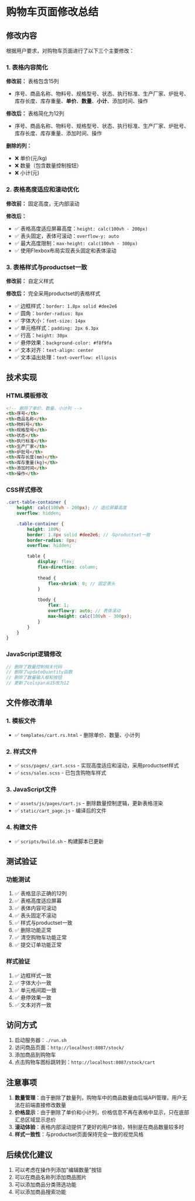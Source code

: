 # 购物车页面修改总结

## 修改内容

根据用户要求，对购物车页面进行了以下三个主要修改：

### 1. 表格内容简化
**修改前：** 表格包含15列
- 序号、商品名称、物料号、规格型号、状态、执行标准、生产厂家、炉批号、库存长度、库存重量、**单价**、**数量**、**小计**、添加时间、操作

**修改后：** 表格简化为12列
- 序号、商品名称、物料号、规格型号、状态、执行标准、生产厂家、炉批号、库存长度、库存重量、添加时间、操作

**删除的列：**
- ❌ 单价(元/kg)
- ❌ 数量（包含数量控制按钮）
- ❌ 小计(元)

### 2. 表格高度适应和滚动优化
**修改前：** 固定高度，无内部滚动

**修改后：** 
- ✅ 表格高度适应屏幕高度：`height: calc(100vh - 200px)`
- ✅ 表头固定，表体可滚动：`overflow-y: auto`
- ✅ 最大高度限制：`max-height: calc(100vh - 300px)`
- ✅ 使用Flexbox布局实现表头固定和表体滚动

### 3. 表格样式与productset一致
**修改前：** 自定义样式

**修改后：** 完全采用productset的表格样式
- ✅ 边框样式：`border: 1.8px solid #dee2e6`
- ✅ 圆角：`border-radius: 8px`
- ✅ 字体大小：`font-size: 14px`
- ✅ 单元格样式：`padding: 2px 6.3px`
- ✅ 行高：`height: 30px`
- ✅ 悬停效果：`background-color: #f8f9fa`
- ✅ 文本对齐：`text-align: center`
- ✅ 文本溢出处理：`text-overflow: ellipsis`

## 技术实现

### HTML模板修改
```html
<!-- 删除了单价、数量、小计列 -->
<th>序号</th>
<th>商品名称</th>
<th>物料号</th>
<th>规格型号</th>
<th>状态</th>
<th>执行标准</th>
<th>生产厂家</th>
<th>炉批号</th>
<th>库存长度(mm)</th>
<th>库存重量(kg)</th>
<th>添加时间</th>
<th>操作</th>
```

### CSS样式修改
```scss
.cart-table-container {
    height: calc(100vh - 200px); // 适应屏幕高度
    overflow: hidden;

    .table-container {
        height: 100%;
        border: 1.8px solid #dee2e6; // 与productset一致
        border-radius: 8px;
        overflow: hidden;

        table {
            display: flex;
            flex-direction: column;
            
            thead {
                flex-shrink: 0; // 固定表头
            }
            
            tbody {
                flex: 1;
                overflow-y: auto; // 表体滚动
                max-height: calc(100vh - 300px);
            }
        }
    }
}
```

### JavaScript逻辑修改
```javascript
// 删除了数量控制相关代码
// 删除了updateQuantity函数
// 删除了数量输入框和按钮
// 更新了colspan从15改为12
```

## 文件修改清单

### 1. 模板文件
- ✅ `templates/cart.rs.html` - 删除单价、数量、小计列

### 2. 样式文件
- ✅ `scss/pages/_cart.scss` - 实现高度适应和滚动，采用productset样式
- ✅ `scss/sales.scss` - 已包含购物车样式

### 3. JavaScript文件
- ✅ `assets/js/pages/cart.js` - 删除数量控制逻辑，更新表格渲染
- ✅ `static/cart_page.js` - 编译后的文件

### 4. 构建文件
- ✅ `scripts/build.sh` - 构建脚本已更新

## 测试验证

### 功能测试
1. ✅ 表格显示正确的12列
2. ✅ 表格高度适应屏幕
3. ✅ 表体内容可滚动
4. ✅ 表头固定不滚动
5. ✅ 样式与productset一致
6. ✅ 删除功能正常
7. ✅ 清空购物车功能正常
8. ✅ 提交订单功能正常

### 样式验证
1. ✅ 边框样式一致
2. ✅ 字体大小一致
3. ✅ 单元格间距一致
4. ✅ 悬停效果一致
5. ✅ 文本对齐一致

## 访问方式

1. 启动服务器：`./run.sh`
2. 访问商品页面：`http://localhost:8087/stock/`
3. 添加商品到购物车
4. 点击购物车图标跳转到：`http://localhost:8087/stock/cart`

## 注意事项

1. **数量管理**：由于删除了数量列，购物车中的商品数量由后端API管理，用户无法在前端直接修改数量
2. **价格显示**：由于删除了单价和小计列，价格信息不再在表格中显示，只在底部汇总区域显示总价
3. **滚动体验**：表格内部滚动提供了更好的用户体验，特别是在商品数量较多时
4. **样式一致性**：与productset页面保持完全一致的视觉风格

## 后续优化建议

1. 可以考虑在操作列添加"编辑数量"按钮
2. 可以在商品名称列添加商品图片
3. 可以添加商品分类筛选功能
4. 可以添加商品搜索功能
